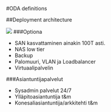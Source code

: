 #ODA definitions

##Deployment architecture

![](http://www.plantuml.com/plantuml/proxy?src=https://raw.githubusercontent.com/omahoito/definitions/master/deployment.MD?14) <!--- This generates a picture based on deployment.MD. To change the counter in the url above, i.e. deployment.MD?13 -> deployment.MD?14 --->
###Optiona 
- SAN kasvattaminen ainakin 100T asti.
- NAS low tier 
- Backup
- Palomuuri, VLAN ja Loadbalancer
- Virtuaalipalvelin

###Asiantuntijapalvelut
- Sysadmin palvelut 24/7
- Ylläpitoasiantuntija t&m
- Konesaliasiantuntija/arkkitehti t&m

